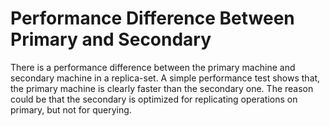 # Performance Difference Between Primary and Secondary

There is a performance difference between the primary machine and secondary machine in a replica-set. A simple performance test shows that, the primary machine is clearly faster than the secondary one. The reason could be that the secondary is optimized for replicating operations on primary, but not for querying.
